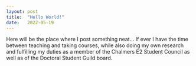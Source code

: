 ```yaml
---
layout: post
title:  "Hello World!"
date:   2022-05-19
---
```


Here will be the place where I post something neat... If ever I have the time between teaching and taking courses, while also doing my own research and fulfilling my duties as a member of the Chalmers E2 Student Council as well as of the Doctoral Student Guild board.
